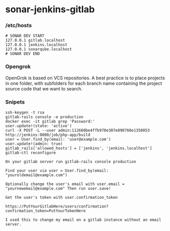 # sonar-jenkins-gitlab

### /etc/hosts

```
# SONAR DEV START
127.0.0.1 gitlab.localhost
127.0.0.1 jenkins.localhost
127.0.0.1 sonarqube.localhost
# SONAR DEV END
```

### Opengrok 

OpenGrok is based on VCS repositories. A best practice is to place projects in one folder, with subfolders for each branch name containing the project source code that we want to search.


### Snipets

```
ssh-keygen -t rsa
gitlab-rails console -e production
docker exec -it gitlab grep 'Password:'
user.update!(state: 'active')
curl -X POST -L --user admin:112660be4ffb970e307e890760e1350853 http://jenkins:8080/job/php-app/build
user = User.find_by(email: 'user@example.com')
user.update!(admin: true)
gitlab_rails['allowed_hosts'] = ['jenkins', 'jenkins.localhost']
gitlab-ctl reconfigure
```


```
On your gitlab server run gitlab-rails console production

Find your user via user = User.find_by(email: "youroldemail@example.com")

Optionally change the user's email with user.email = "yournewemail@example.com" Then run user.save!

Get the user's token with user.confirmation_token

https://PutYourGitlabHere/users/confirmation?confirmation_token=PutYourTokenHere

I used this to change my email on a gitlab instance without an email server.
```